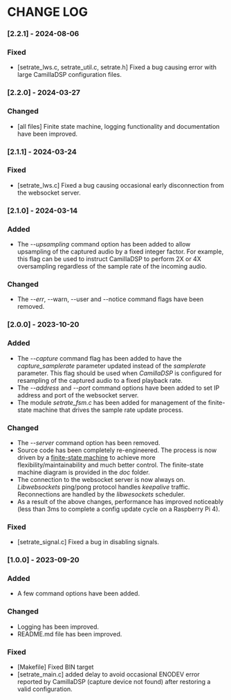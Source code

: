 # CHANGE LOG

### [2.2.1] - 2024-08-06

### Fixed

- [setrate_lws.c, setrate_util.c, setrate.h] Fixed a bug causing error with large CamillaDSP configuration files.

   

### [2.2.0] - 2024-03-27

### Changed

- [all files] Finite state machine, logging functionality and documentation have been improved.

  

### [2.1.1] - 2024-03-24

### Fixed

- [setrate_lws.c] Fixed a bug causing occasional early disconnection from the websocket server.

   

### [2.1.0] - 2024-03-14

### Added

- The *--upsampling* command option has been added to allow upsampling of the captured audio by a fixed integer factor. For example, this flag can be used to instruct CamillaDSP to perform 2X or 4X oversampling regardless of the sample rate of the incoming audio.

### Changed

- The *--err*, --warn, --user and --notice command flags have been removed.  

  

### [2.0.0] - 2023-10-20

### Added

- The *--capture* command flag has been added to have the *capture_samplerate* parameter updated instead of the *samplerate* parameter. This flag should be used  when *CamillaDSP* is configured for resampling of the captured audio to a fixed playback rate.
- The *--address* and *--port* command options have been added to set IP address and port of the websocket server.
- The module *setrate_fsm.c* has been added for management of the finite-state machine that drives the sample rate update process. 

### Changed

- The *--server* command option has been removed.  
- Source code has been completely re-engineered. The process is now driven by a [finite-state machine]( https://www.adservio.fr/post/introduction-to-state-machine  ) to achieve more flexibility/maintainability and much better control. The finite-state machine diagram is provided in the *doc* folder. 
- The connection to the websocket server is now always on. *Libwebsockets* ping/pong protocol handles *keepalive* traffic. Reconnections are handled by the *libwesockets* scheduler. 
- As a result of the above changes, performance has improved noticeably (less than 3ms to complete a config update cycle on a Raspberry Pi 4).

### Fixed

- [setrate_signal.c] Fixed a bug in disabling signals.

  

### [1.0.0] - 2023-09-20

### Added

- A few command options have been added.

### Changed

- Logging has been improved.
- README.md file has been improved.

### Fixed

- [Makefile] Fixed BIN target
- [setrate_main.c] added delay to avoid occasional ENODEV error reported by CamillaDSP (capture device not found) after restoring a valid configuration. 
